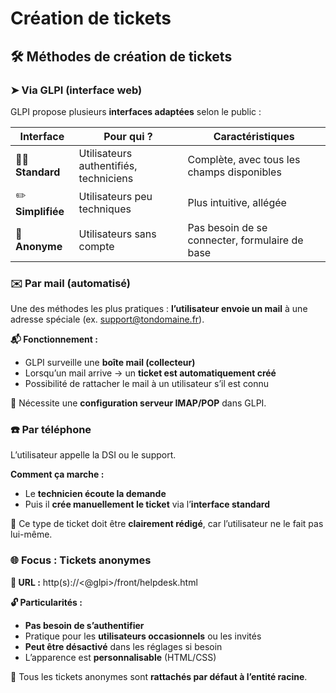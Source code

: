 # Création de tickets

## **🛠️ Méthodes de création de tickets**

### **➤ Via GLPI (interface web)**

GLPI propose plusieurs **interfaces adaptées** selon le public :

| **Interface** | **Pour qui ?** | **Caractéristiques** |
|----|----|----|
| 🧑‍💻 **Standard** | Utilisateurs authentifiés, techniciens | Complète, avec tous les champs disponibles |
| ✏️ **Simplifiée** | Utilisateurs peu techniques | Plus intuitive, allégée |
| 👤 **Anonyme** | Utilisateurs sans compte | Pas besoin de se connecter, formulaire de base |



### **✉️ Par mail (automatisé)**

Une des méthodes les plus pratiques : **l’utilisateur envoie un mail** à une adresse spéciale (ex. support@tondomaine.fr).

**📬 Fonctionnement :**

- GLPI surveille une **boîte mail (collecteur)**
- Lorsqu’un mail arrive → un **ticket est automatiquement créé**
- Possibilité de rattacher le mail à un utilisateur s’il est connu

🔧 Nécessite une **configuration serveur IMAP/POP** dans GLPI.



### **☎️ Par téléphone**

L’utilisateur appelle la DSI ou le support.

**Comment ça marche :**

- Le **technicien écoute la demande**
- Puis il **crée manuellement le ticket** via l’**interface standard**

📝 Ce type de ticket doit être **clairement rédigé**, car l’utilisateur ne le fait pas lui-même.



### **🌐 Focus : Tickets anonymes**

**📍 URL :** http(s)://<@glpi>/front/helpdesk.html

**🔓 Particularités :**

- **Pas besoin de s’authentifier**
- Pratique pour les **utilisateurs occasionnels** ou les invités
- **Peut être désactivé** dans les réglages si besoin
- L’apparence est **personnalisable** (HTML/CSS)

📌 Tous les tickets anonymes sont **rattachés par défaut à l’entité racine**.

